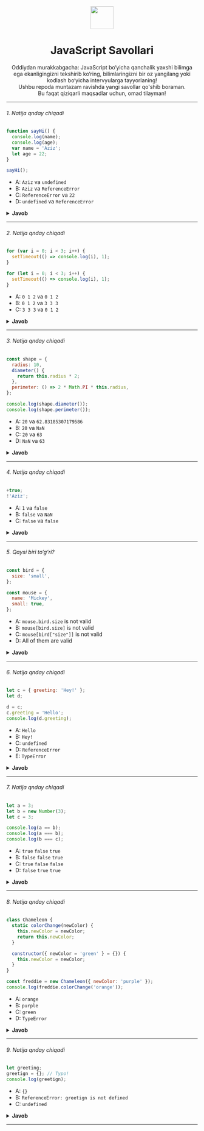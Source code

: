 <div align="center">
  <img height="60" src="https://img.icons8.com/color/344/javascript.png">
  <h1>JavaScript Savollari</h1>
</div>
<p align="center"> Oddiydan murakkabgacha: JavaScript bo‘yicha qanchalik yaxshi bilimga ega ekanligingizni tekshirib ko‘ring, bilimlaringizni bir oz yangilang yoki kodlash bo‘yicha intervyularga tayyorlaning!<br> Ushbu repoda muntazam ravishda yangi savollar qo'shib boraman.<br/> Bu faqat qiziqarli maqsadlar uchun, omad tilayman!</p>


---

###### 1. Natija qnday chiqadi

```javascript
function sayHi() {
  console.log(name);
  console.log(age);
  var name = 'Aziz';
  let age = 22;
}

sayHi();
```

- A: `Aziz` va `undefined`
- B: `Aziz` va `ReferenceError`
- C: `ReferenceError` va `22`
- D: `undefined` va `ReferenceError`

<details><summary><b>Javob</b></summary>
<p>

#### Javob: D

Funksiya ichida name o‘zgaruvchisi `var` kalit so‘zi yordamida e'lon qilingan. `var` bilan e'lon qilingan o‘zgaruvchilar avvaldan xotirada`undefined` qiymat bilan joylashtiriladi `(hoisting)`. Shuning uchun, o‘zgaruvchiga qiymat berilguncha, uning qiymati `undefined` bo‘ladi.

`let` yoki `const` bilan e'lon qilingan o‘zgaruvchilar ham xotirada joylashtiriladi, ammo ular `temporal dead zone` (ma'lum vaqt davomida o‘zgaruvchidan foydalanib bo‘lmaydigan holat) ichida bo‘ladi. Ularni qiymat bilan boshlashdan oldin ishlatishga urinilsa, `ReferenceError` xatosi chiqadi.
</p>
</details>

---

###### 2. Natija qnday chiqadi

```javascript
for (var i = 0; i < 3; i++) {
  setTimeout(() => console.log(i), 1);
}

for (let i = 0; i < 3; i++) {
  setTimeout(() => console.log(i), 1);
}
```

- A: `0 1 2` va `0 1 2`
- B: `0 1 2` va `3 3 3`
- C: `3 3 3` va `0 1 2`

<details><summary><b>Javob</b></summary>
<p>

#### Javob: C

Because of the event queue in JavaScript, the `setTimeout` callback function is called _after_ the loop has been executed. Since the variable `i` in the first loop was declared using the `var` keyword, this value was global. During the loop, we incremented the value of `i` by `1` each time, using the unary operator `++`. By the time the `setTimeout` callback function was invoked, `i` was equal to `3` in the first example.

In the second loop, the variable `i` was declared using the `let` keyword: variables declared with the `let` (va `const`) keyword are block-scoped (a block is anything between `{ }`). During each iteration, `i` will have a new value, va each value is scoped inside the loop.

</p>
</details>

---

###### 3. Natija qnday chiqadi

```javascript
const shape = {
  radius: 10,
  diameter() {
    return this.radius * 2;
  },
  perimeter: () => 2 * Math.PI * this.radius,
};

console.log(shape.diameter());
console.log(shape.perimeter());
```

- A: `20` va `62.83185307179586`
- B: `20` va `NaN`
- C: `20` va `63`
- D: `NaN` va `63`

<details><summary><b>Javob</b></summary>
<p>

#### Javob: B

Note that the value of `diameter` is a regular function, whereas the value of `perimeter` is an arrow function.

With arrow functions, the `this` keyword refers to its current surrounding scope, unlike regular functions! This means that when we call `perimeter`, it doesn't refer to the shape object, but to its surrounding scope (window for example).

Since there is no value `radius` in the scope of the arrow function, `this.radius` returns `undefined` which, when multiplied by `2 * Math.PI`, results in `NaN`.

</p>
</details>

---

###### 4. Natija qnday chiqadi

```javascript
+true;
!'Aziz';
```

- A: `1` va `false`
- B: `false` va `NaN`
- C: `false` va `false`

<details><summary><b>Javob</b></summary>
<p>

#### Javob: A

The unary plus tries to convert an operva to a number. `true` is `1`, va `false` is `0`.

The string `'Aziz'` is a truthy value. What we're actually asking, is "Is this truthy value falsy?". This returns `false`.

</p>
</details>

---

###### 5. Qaysi biri to‘g‘ri?

```javascript
const bird = {
  size: 'small',
};

const mouse = {
  name: 'Mickey',
  small: true,
};
```

- A: `mouse.bird.size` is not valid
- B: `mouse[bird.size]` is not valid
- C: `mouse[bird["size"]]` is not valid
- D: All of them are valid

<details><summary><b>Javob</b></summary>
<p>

#### Javob: A

In JavaScript, all object keys are strings (unless it's a Symbol). Even though we might not _type_ them as strings, they are always converted into strings under the hood.

JavaScript interprets (or unboxes) statements. When we use bracket notation, it sees the first opening bracket `[` va keeps going until it finds the closing bracket `]`. Only then, it will evaluate the statement.

`mouse[bird.size]`: First it evaluates `bird.size`, which is `"small"`. `mouse["small"]` returns `true`

However, with dot notation, this doesn't happen. `mouse` does not have a key called `bird`, which means that `mouse.bird` is `undefined`. Then, we ask for the `size` using dot notation: `mouse.bird.size`. Since `mouse.bird` is `undefined`, we're actually asking `undefined.size`. This isn't valid, va will throw an error similar to `Cannot read property "size" of undefined`.

</p>
</details>

---

###### 6. Natija qnday chiqadi

```javascript
let c = { greeting: 'Hey!' };
let d;

d = c;
c.greeting = 'Hello';
console.log(d.greeting);
```

- A: `Hello`
- B: `Hey!`
- C: `undefined`
- D: `ReferenceError`
- E: `TypeError`

<details><summary><b>Javob</b></summary>
<p>

#### Javob: A

In JavaScript, all objects interact by _reference_ when setting them equal to each other.

First, variable `c` holds a value to an object. Later, we assign `d` with the same reference that `c` has to the object.

<img src="https://i.imgur.com/ko5k0fs.png" width="200">

When you change one object, you change all of them.

</p>
</details>

---

###### 7. Natija qnday chiqadi

```javascript
let a = 3;
let b = new Number(3);
let c = 3;

console.log(a == b);
console.log(a === b);
console.log(b === c);
```

- A: `true` `false` `true`
- B: `false` `false` `true`
- C: `true` `false` `false`
- D: `false` `true` `true`

<details><summary><b>Javob</b></summary>
<p>

#### Javob: C

`new Number()` is a built-in function constructor. Although it looks like a number, it's not really a number: it has a bunch of extra features va is an object.

When we use the `==` operator (Equality operator), it only checks whether it has the same _value_. They both have the value of `3`, so it returns `true`.

However, when we use the `===` operator (Strict equality operator), both value _va_ type should be the same. It's not: `new Number()` is not a number, it's an **object**. Both return `false.`

</p>
</details>

---

###### 8. Natija qnday chiqadi

```javascript
class Chameleon {
  static colorChange(newColor) {
    this.newColor = newColor;
    return this.newColor;
  }

  constructor({ newColor = 'green' } = {}) {
    this.newColor = newColor;
  }
}

const freddie = new Chameleon({ newColor: 'purple' });
console.log(freddie.colorChange('orange'));
```

- A: `orange`
- B: `purple`
- C: `green`
- D: `TypeError`

<details><summary><b>Javob</b></summary>
<p>

#### Javob: D

The `colorChange` function is static. Static methods are designed to live only on the constructor in which they are created, va cannot be passed down to any children or called upon class instances. Since `freddie` is an instance of class Chameleon, the function cannot be called upon it. A `TypeError` is thrown.

</p>
</details>

---

###### 9. Natija qnday chiqadi

```javascript
let greeting;
greetign = {}; // Typo!
console.log(greetign);
```

- A: `{}`
- B: `ReferenceError: greetign is not defined`
- C: `undefined`

<details><summary><b>Javob</b></summary>
<p>

#### Javob: A

It logs the object, because we just created an empty object on the global object! When we mistyped `greeting` as `greetign`, the JS interpreter actually saw this as:

1. `global.greetign = {}` in Node.js
2. `window.greetign = {}`, `frames.greetign = {}` va `self.greetign` in browsers.
3. `self.greetign` in web workers.
4. `globalThis.greetign` in all environments.

In order to avoid this, we can use `"use strict"`. This makes sure that you have declared a variable before setting it equal to anything.

</p>
</details>

---

